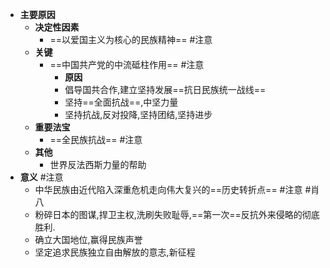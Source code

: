- **主要原因**
	- **决定性因素**
		- ==以爱国主义为核心的民族精神== #注意
	- **关键**
		- ==中国共产党的中流砥柱作用== #注意
			- **原因**
			- 倡导国共合作,建立坚持发展==抗日民族统一战线==
			- 坚持==全面抗战==,中坚力量
			- 坚持抗战,反对投降,坚持团结,坚持进步
	- **重要法宝**
		- ==全民族抗战== #注意
	- **其他**
		- 世界反法西斯力量的帮助
- **意义** #注意 
	- 中华民族由近代陷入深重危机走向伟大复兴的==历史转折点== #注意 #肖八 
	- 粉碎日本的图谋,捍卫主权,洗刷失败耻辱,==第一次==反抗外来侵略的彻底胜利.
	- 确立大国地位,赢得民族声誉
	- 坚定追求民族独立自由解放的意志,新征程